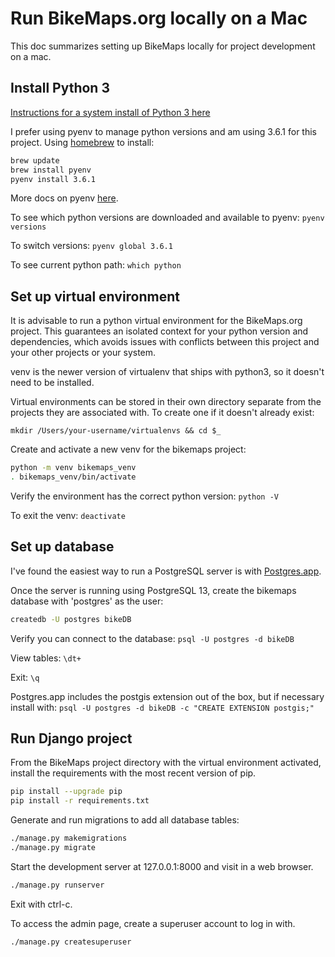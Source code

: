# Run BikeMaps.org locally on a Mac
This doc summarizes setting up BikeMaps locally for project development on a mac.

## Install Python 3

<a href='https://docs.python-guide.org/starting/install3/osx/'>Instructions for a system install of Python 3 here</a>

I prefer using pyenv to manage python versions and am using 3.6.1 for this project. Using <a href='https://brew.sh/'>homebrew</a> to install:
``` bash
brew update
brew install pyenv
pyenv install 3.6.1
```
More docs on pyenv <a href='https://github.com/pyenv/pyenv#installation'>here</a>.


To see which python versions are downloaded and available to pyenv: `pyenv versions`

To switch versions: `pyenv global 3.6.1`

To see current python path: `which python`

## Set up virtual environment

It is advisable to run a python virtual environment for the BikeMaps.org project. This guarantees an isolated context for your python version and dependencies, which avoids issues with conflicts between this project and your other projects or your system.

venv is the newer version of virtualenv that ships with python3, so it doesn't need to be installed.

Virtual environments can be stored in their own directory separate from the projects they are associated with. To create one if it doesn't already exist:

`mkdir /Users/your-username/virtualenvs && cd $_`

Create and activate a new venv for the bikemaps project:
``` bash
python -m venv bikemaps_venv
. bikemaps_venv/bin/activate
```

Verify the environment has the correct python version: `python -V`

To exit the venv: `deactivate`

## Set up database

I've found the easiest way to run a PostgreSQL server is with <a href='https://postgresapp.com/'>Postgres.app</a>.

Once the server is running using PostgreSQL 13, create the bikemaps database with 'postgres' as the user:
``` bash
createdb -U postgres bikeDB
```

Verify you can connect to the database: `psql -U postgres -d bikeDB`

View tables: `\dt+`

Exit: `\q`

Postgres.app includes the postgis extension out of the box, but if necessary install with: `psql -U postgres -d bikeDB -c "CREATE EXTENSION postgis;"`

## Run Django project

From the BikeMaps project directory with the virtual environment activated, install the requirements with the most recent version of pip.
``` bash
pip install --upgrade pip
pip install -r requirements.txt
```

Generate and run migrations to add all database tables:
``` bash
./manage.py makemigrations
./manage.py migrate
```

Start the development server at 127.0.0.1:8000 and visit in a web browser.
``` bash
./manage.py runserver
```

Exit with ctrl-c.

To access the admin page, create a superuser account to log in with.
``` bash
./manage.py createsuperuser
```
